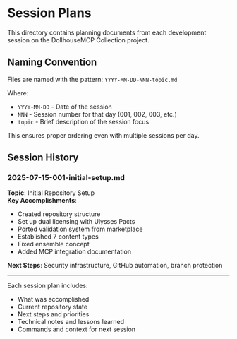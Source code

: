 # Session Plans

This directory contains planning documents from each development session on the DollhouseMCP Collection project.

## Naming Convention

Files are named with the pattern: `YYYY-MM-DD-NNN-topic.md`

Where:
- `YYYY-MM-DD` - Date of the session
- `NNN` - Session number for that day (001, 002, 003, etc.)
- `topic` - Brief description of the session focus

This ensures proper ordering even with multiple sessions per day.

## Session History

### 2025-07-15-001-initial-setup.md
**Topic**: Initial Repository Setup  
**Key Accomplishments**:
- Created repository structure
- Set up dual licensing with Ulysses Pacts
- Ported validation system from marketplace
- Established 7 content types
- Fixed ensemble concept
- Added MCP integration documentation

**Next Steps**: Security infrastructure, GitHub automation, branch protection

---

Each session plan includes:
- What was accomplished
- Current repository state
- Next steps and priorities
- Technical notes and lessons learned
- Commands and context for next session